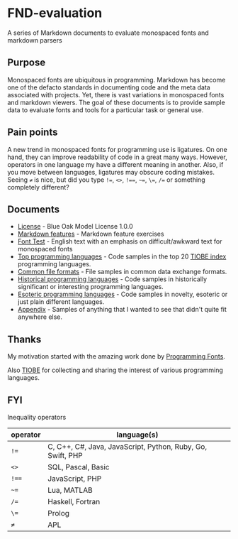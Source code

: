 # FND-evaluation

A series of Markdown documents to evaluate monospaced fonts and markdown parsers

## Purpose

Monospaced fonts are ubiquitous in programming. Markdown has become one of the defacto standards in documenting code and the meta data associated with projects. Yet, there is vast variations in monospaced fonts and markdown viewers. The goal of these documents is to provide sample data to evaluate fonts and tools for a particular task or general use.

## Pain points

A new trend in monospaced fonts for programming use is ligatures. On one hand, they can improve readability of code in a great many ways. However, operators in one language my have a different meaning in another. Also, if you move between languages, ligatures may obscure coding mistakes. Seeing `≠` is nice, but did you type `!=`, `<>`, `!==`, `~=`, `\=`, `/=` or something completely different?

## Documents

* [License](LICENSE.md) - Blue Oak Model License 1.0.0
* [Markdown features](Markdown.md) - Markdown feature exercises
* [Font Test](FontTest.md) - English text with an emphasis on difficult/awkward text for monospaced fonts
* [Top programming languages](TIOBE20.md) - Code samples in the top 20 [TIOBE index](https://www.tiobe.com/tiobe-index/) programming languages.
* [Common file formats](DataFormats.md) - File samples in common data exchange formats.
* [Historical programming languages](Historical.md) - Code samples in historically significant or interesting programming languages.
* [Esoteric programming languages](Esoteric.md) - Code samples in novelty, esoteric or just plain different languages.
* [Appendix](Appendix.md) - Samples of anything that I wanted to see that didn't quite fit anywhere else.

## Thanks

My motivation started with the amazing work done by [Programming Fonts](https://www.programmingfonts.org/).

Also [TIOBE](https://www.tiobe.com/) for collecting and sharing the interest of various programming languages.

## FYI

Inequality operators

| operator | language(s)                                                |
|----------|------------------------------------------------------------|
| `!=`     | C, C++, C#, Java, JavaScript, Python, Ruby, Go, Swift, PHP |
| `<>`     | SQL, Pascal, Basic                                         |
| `!==`    | JavaScript, PHP                                            |
| `~=`     | Lua, MATLAB                                                |
| `/=`     | Haskell, Fortran                                           |
| `\=`     | Prolog                                                     |
| `≠`      | APL                                                        |

